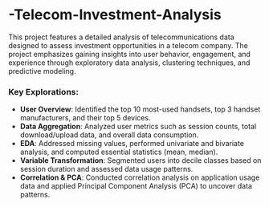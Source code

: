 # -Telecom-Investment-Analysis
This project features a detailed analysis of telecommunications data designed to assess investment opportunities in a telecom company. The project emphasizes gaining insights into user behavior, engagement, and experience through exploratory data analysis, clustering techniques, and predictive modeling.
### Key Explorations:
- **User Overview**: Identified the top 10 most-used handsets, top 3 handset manufacturers, and their top 5 devices.
- **Data Aggregation**: Analyzed user metrics such as session counts, total download/upload data, and overall data consumption.
- **EDA**: Addressed missing values, performed univariate and bivariate analysis, and computed essential statistics (mean, median).
- **Variable Transformation**: Segmented users into decile classes based on session duration and assessed data usage patterns.
- **Correlation & PCA**: Conducted correlation analysis on application usage data and applied Principal Component Analysis (PCA) to uncover data patterns.
